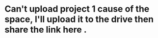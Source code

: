 # Can't upload project 1 cause of the space, I'll upload it to the drive then share the link  here .
